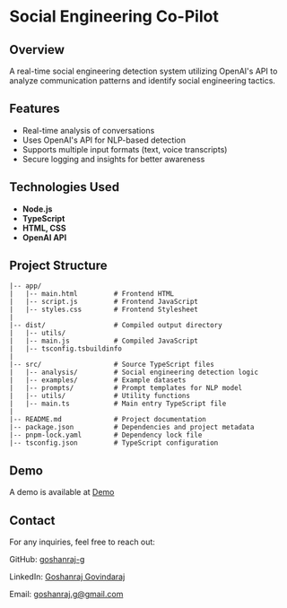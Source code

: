 # Social Engineering Co-Pilot

## Overview
A real-time social engineering detection system utilizing OpenAI's API to analyze communication patterns and identify social engineering tactics.

## Features
- Real-time analysis of conversations
- Uses OpenAI's API for NLP-based detection
- Supports multiple input formats (text, voice transcripts)
- Secure logging and insights for better awareness

## Technologies Used
- **Node.js**
- **TypeScript**
- **HTML, CSS**
- **OpenAI API**

## Project Structure
```
|-- app/
|   |-- main.html         # Frontend HTML
|   |-- script.js         # Frontend JavaScript
|   |-- styles.css        # Frontend Stylesheet
|
|-- dist/                 # Compiled output directory
|   |-- utils/
|   |-- main.js           # Compiled JavaScript
|   |-- tsconfig.tsbuildinfo
|
|-- src/                  # Source TypeScript files
|   |-- analysis/         # Social engineering detection logic
|   |-- examples/         # Example datasets
|   |-- prompts/          # Prompt templates for NLP model
|   |-- utils/            # Utility functions
|   |-- main.ts           # Main entry TypeScript file
|
|-- README.md             # Project documentation
|-- package.json          # Dependencies and project metadata
|-- pnpm-lock.yaml        # Dependency lock file
|-- tsconfig.json         # TypeScript configuration
```
## Demo
A demo is available at [Demo](https://www.canva.com/design/DAGWGN4tSwI/G_fmGrhIcxO9ucaQeCd8xw/view?utm_content=DAGWGN4tSwI&utm_campaign=designshare&utm_medium=link2&utm_source=uniquelinks&utlId=h17670a6a15)

## Contact
For any inquiries, feel free to reach out:

GitHub: [goshanraj-g](https://github.com/goshanraj-g)

LinkedIn: [Goshanraj Govindaraj](https://www.linkedin.com/in/goshanrajgovindaraj/)

Email: [goshanraj.g@gmail.com](mailto:goshanraj.g@gmail.com)
